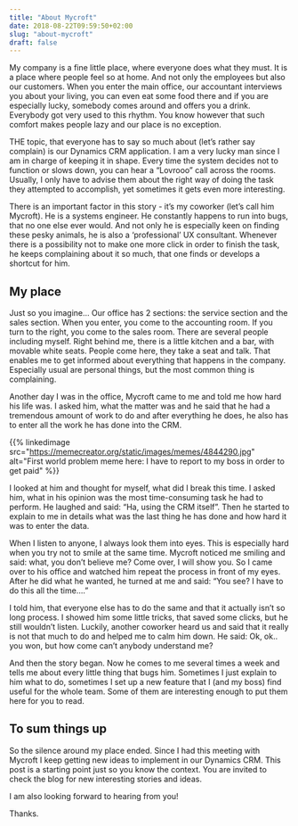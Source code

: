 ```yaml
---
title: "About Mycroft"
date: 2018-08-22T09:59:50+02:00
slug: "about-mycroft"
draft: false
---
```


My company is a fine little place, where everyone does what they must. It is a place where people feel so at home. And not only the employees but also our customers. When you enter the main office, our accountant interviews you about your living, you can even eat some food there and if you are especially lucky, somebody comes around and offers you a drink. Everybody got very used to this rhythm. You know however that such comfort makes people lazy and our place is no exception.

THE topic, that everyone has to say so much about (let’s rather say complain) is our Dynamics CRM application. I am a very lucky man since I am in charge of keeping it in shape. Every time the system decides not to function or slows down, you can hear a “Lovrooo” call across the rooms. Usually, I only have to advise them about the right way of doing the task they attempted to accomplish, yet sometimes it gets even more interesting.

There is an important factor in this story - it’s my coworker (let’s call him Mycroft). He is a systems engineer. He constantly happens to run into bugs, that no one else ever would. And not only he is especially keen on finding these pesky animals, he is also a ‘professional’ UX consultant. Whenever there is a possibility not to make one more click in order to finish the task, he keeps complaining about it so much, that one finds or develops a shortcut for him.

## My place

Just so you imagine… Our office has 2 sections: the service section and the sales section. When you enter, you come to the accounting room. If you turn to the right, you come to the sales room. There are several people including myself. Right behind me, there is a little kitchen and a bar, with movable white seats. People come here, they take a seat and talk. That enables me to get informed about everything that happens in the company. Especially usual are personal things, but the most common thing is complaining.

Another day I was in the office, Mycroft came to me and told me how hard his life was. I asked him, what the matter was and he said that he had a tremendous amount of work to do and after everything he does, he also has to enter all the work he has done into the CRM.



{{% linkedimage src="https://memecreator.org/static/images/memes/4844290.jpg" alt="First world problem meme here: I have to report to my boss in order to get paid" %}}



I looked at him and thought for myself, what did I break this time. I asked him, what in his opinion was the most time-consuming task he had to perform. He laughed and said: “Ha, using the CRM itself”. Then he started to explain to me in details what was the last thing he has done and how hard it was to enter the data.

When I listen to anyone, I always look them into eyes. This is especially hard when you try not to smile at the same time. Mycroft noticed me smiling and said: what, you don’t believe me? Come over, I will show you. So I came over to his office and watched him repeat the process in front of my eyes. After he did what he wanted, he turned at me and said: “You see? I have to do this all the time….”

I told him, that everyone else has to do the same and that it actually isn’t so long process. I showed him some little tricks, that saved some clicks, but he still wouldn’t listen. Luckily, another coworker heard us and said that it really is not that much to do and helped me to calm him down. He said: Ok, ok.. you won, but how come can’t anybody understand me?

And then the story began. Now he comes to me several times a week and tells me about every little thing that bugs him. Sometimes I just explain to him what to do, sometimes I set up a new feature that I (and my boss) find useful for the whole team. Some of them are interesting enough to put them here for you to read.

## To sum things up

So the silence around my place ended. Since I had this meeting with Mycroft I keep getting new ideas to implement in our Dynamics CRM. This post is a starting point just so you know the context. You are invited to check the blog for new interesting stories and ideas.

I am also looking forward to hearing from you!

Thanks.